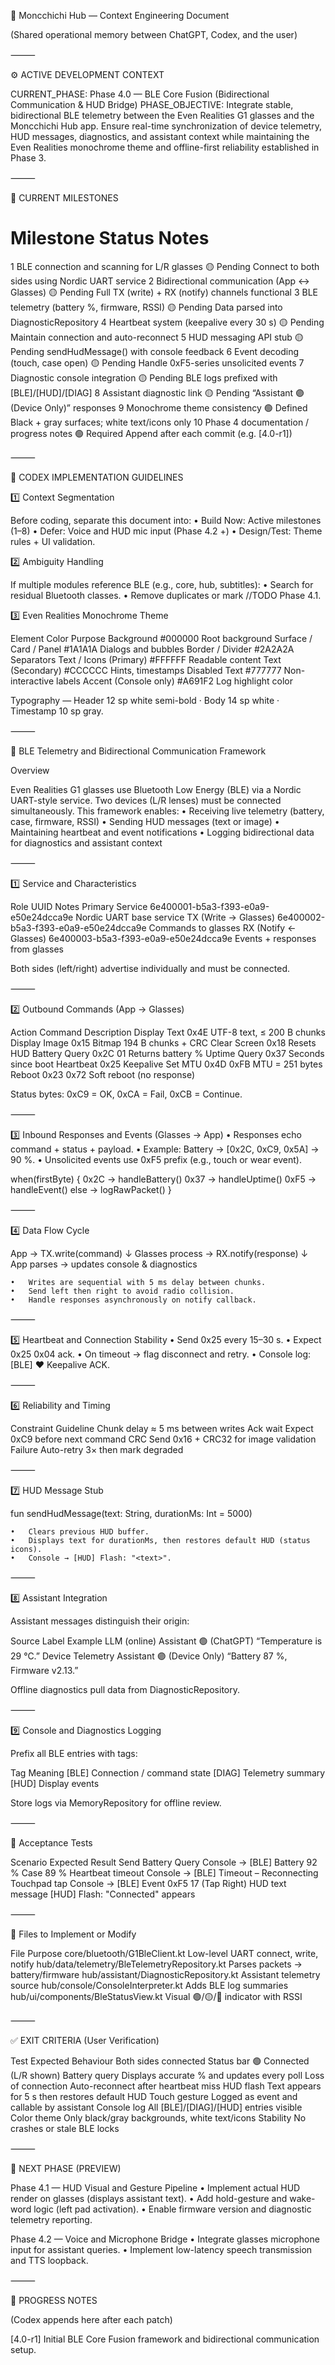 🧠 Moncchichi Hub — Context Engineering Document

(Shared operational memory between ChatGPT, Codex, and the user)

⸻

⚙️ ACTIVE DEVELOPMENT CONTEXT

CURRENT_PHASE: Phase 4.0 — BLE Core Fusion (Bidirectional Communication & HUD Bridge)
PHASE_OBJECTIVE:
Integrate stable, bidirectional BLE telemetry between the Even Realities G1 glasses and the Moncchichi Hub app.
Ensure real-time synchronization of device telemetry, HUD messages, diagnostics, and assistant context while maintaining the Even Realities monochrome theme and offline-first reliability established in Phase 3.

⸻

🧩 CURRENT MILESTONES

#	Milestone	Status	Notes
1	BLE connection and scanning for L/R glasses	🟡 Pending	Connect to both sides using Nordic UART service
2	Bidirectional communication (App ↔ Glasses)	🟡 Pending	Full TX (write) + RX (notify) channels functional
3	BLE telemetry (battery %, firmware, RSSI)	🟡 Pending	Data parsed into DiagnosticRepository
4	Heartbeat system (keepalive every 30 s)	🟡 Pending	Maintain connection and auto-reconnect
5	HUD messaging API stub	🟡 Pending	sendHudMessage() with console feedback
6	Event decoding (touch, case open)	🟡 Pending	Handle 0xF5-series unsolicited events
7	Diagnostic console integration	🟡 Pending	BLE logs prefixed with [BLE]/[HUD]/[DIAG]
8	Assistant diagnostic link	🟡 Pending	“Assistant 🟣 (Device Only)” responses
9	Monochrome theme consistency	🟢 Defined	Black + gray surfaces; white text/icons only
10	Phase 4 documentation / progress notes	🟢 Required	Append after each commit (e.g. [4.0-r1])


⸻

🧠 CODEX IMPLEMENTATION GUIDELINES

1️⃣ Context Segmentation

Before coding, separate this document into:
	•	Build Now: Active milestones (1–8)
	•	Defer: Voice and HUD mic input (Phase 4.2 +)
	•	Design/Test: Theme rules + UI validation.

2️⃣ Ambiguity Handling

If multiple modules reference BLE (e.g., core, hub, subtitles):
	•	Search for residual Bluetooth classes.
	•	Remove duplicates or mark //TODO Phase 4.1.

3️⃣ Even Realities Monochrome Theme

Element	Color	Purpose
Background	#000000	Root background
Surface / Card / Panel	#1A1A1A	Dialogs and bubbles
Border / Divider	#2A2A2A	Separators
Text / Icons (Primary)	#FFFFFF	Readable content
Text (Secondary)	#CCCCCC	Hints, timestamps
Disabled Text	#777777	Non-interactive labels
Accent (Console only)	#A691F2	Log highlight color

Typography — Header 12 sp white semi-bold · Body 14 sp white · Timestamp 10 sp gray.

⸻

🧩 BLE Telemetry and Bidirectional Communication Framework

Overview

Even Realities G1 glasses use Bluetooth Low Energy (BLE) via a Nordic UART-style service.
Two devices (L/R lenses) must be connected simultaneously.
This framework enables:
	•	Receiving live telemetry (battery, case, firmware, RSSI)
	•	Sending HUD messages (text or image)
	•	Maintaining heartbeat and event notifications
	•	Logging bidirectional data for diagnostics and assistant context

⸻

1️⃣ Service and Characteristics

Role	UUID	Notes
Primary Service	6e400001-b5a3-f393-e0a9-e50e24dcca9e	Nordic UART base service
TX (Write → Glasses)	6e400002-b5a3-f393-e0a9-e50e24dcca9e	Commands to glasses
RX (Notify ← Glasses)	6e400003-b5a3-f393-e0a9-e50e24dcca9e	Events + responses from glasses

Both sides (left/right) advertise individually and must be connected.

⸻

2️⃣ Outbound Commands (App → Glasses)

Action	Command	Description
Display Text	0x4E	UTF-8 text, ≤ 200 B chunks
Display Image	0x15	Bitmap 194 B chunks + CRC
Clear Screen	0x18	Resets HUD
Battery Query	0x2C 01	Returns battery %
Uptime Query	0x37	Seconds since boot
Heartbeat	0x25 <seq>	Keepalive
Set MTU	0x4D 0xFB	MTU = 251 bytes
Reboot	0x23 0x72	Soft reboot (no response)

Status bytes: 0xC9 = OK, 0xCA = Fail, 0xCB = Continue.

⸻

3️⃣ Inbound Responses and Events (Glasses → App)
	•	Responses echo command + status + payload.
	•	Example: Battery → [0x2C, 0xC9, 0x5A] → 90 %.
	•	Unsolicited events use 0xF5 prefix (e.g., touch or wear event).

when(firstByte) {
  0x2C -> handleBattery()
  0x37 -> handleUptime()
  0xF5 -> handleEvent()
  else -> logRawPacket()
}


⸻

4️⃣ Data Flow Cycle

App → TX.write(command)
        ↓
   Glasses process → RX.notify(response)
        ↓
App parses → updates console & diagnostics

	•	Writes are sequential with 5 ms delay between chunks.
	•	Send left then right to avoid radio collision.
	•	Handle responses asynchronously on notify callback.

⸻

5️⃣ Heartbeat and Connection Stability
	•	Send 0x25 <seq> every 15–30 s.
	•	Expect 0x25 0x04 ack.
	•	On timeout → flag disconnect and retry.
	•	Console log: [BLE] ❤️ Keepalive ACK.

⸻

6️⃣ Reliability and Timing

Constraint	Guideline
Chunk delay	≈ 5 ms between writes
Ack wait	Expect 0xC9 before next command
CRC	Send 0x16 + CRC32 for image validation
Failure	Auto-retry 3× then mark degraded


⸻

7️⃣ HUD Message Stub

fun sendHudMessage(text: String, durationMs: Int = 5000)

	•	Clears previous HUD buffer.
	•	Displays text for durationMs, then restores default HUD (status icons).
	•	Console → [HUD] Flash: "<text>".

⸻

8️⃣ Assistant Integration

Assistant messages distinguish their origin:

Source	Label	Example
LLM (online)	Assistant 🟢 (ChatGPT)	“Temperature is 29 °C.”
Device Telemetry	Assistant 🟣 (Device Only)	“Battery 87 %, Firmware v2.13.”

Offline diagnostics pull data from DiagnosticRepository.

⸻

9️⃣ Console and Diagnostics Logging

Prefix all BLE entries with tags:

Tag	Meaning
[BLE]	Connection / command state
[DIAG]	Telemetry summary
[HUD]	Display events

Store logs via MemoryRepository for offline review.

⸻

🔬 Acceptance Tests

Scenario	Expected Result
Send Battery Query	Console → [BLE] Battery 92 % Case 89 %
Heartbeat timeout	Console → [BLE] Timeout – Reconnecting
Touchpad tap	Console → [BLE] Event 0xF5 17 (Tap Right)
HUD text message	[HUD] Flash: "Connected" appears


⸻

🔧 Files to Implement or Modify

File	Purpose
core/bluetooth/G1BleClient.kt	Low-level UART connect, write, notify
hub/data/telemetry/BleTelemetryRepository.kt	Parses packets → battery/firmware
hub/assistant/DiagnosticRepository.kt	Assistant telemetry source
hub/console/ConsoleInterpreter.kt	Adds BLE log summaries
hub/ui/components/BleStatusView.kt	Visual 🟢/🟡/🔴 indicator with RSSI


⸻

✅ EXIT CRITERIA (User Verification)

Test	Expected Behaviour
Both sides connected	Status bar 🟢 Connected (L/R shown)
Battery query	Displays accurate % and updates every poll
Loss of connection	Auto-reconnect after heartbeat miss
HUD flash	Text appears for 5 s then restores default HUD
Touch gesture	Logged as event and callable by assistant
Console log	All [BLE]/[DIAG]/[HUD] entries visible
Color theme	Only black/gray backgrounds, white text/icons
Stability	No crashes or stale BLE locks


⸻

🔮 NEXT PHASE (PREVIEW)

Phase 4.1 — HUD Visual and Gesture Pipeline
• Implement actual HUD render on glasses (displays assistant text).
• Add hold-gesture and wake-word logic (left pad activation).
• Enable firmware version and diagnostic telemetry reporting.

Phase 4.2 — Voice and Microphone Bridge
• Integrate glasses microphone input for assistant queries.
• Implement low-latency speech transmission and TTS loopback.

⸻

📄 PROGRESS NOTES

(Codex appends here after each patch)

[4.0-r1] Initial BLE Core Fusion framework and bidirectional communication setup.